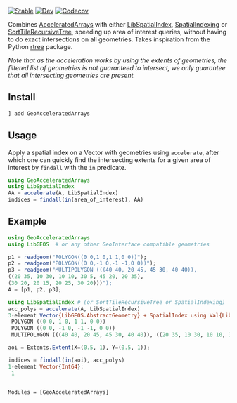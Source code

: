 [![Stable](https://img.shields.io/badge/docs-stable-blue.svg)](https://evetion.github.io/GeoAcceleratedArrays.jl/stable)
[![Dev](https://img.shields.io/badge/docs-dev-blue.svg)](https://evetion.github.io/GeoAcceleratedArrays.jl/dev)
[![Codecov](https://codecov.io/gh/evetion/GeoAcceleratedArrays.jl/branch/master/graph/badge.svg)](https://codecov.io/gh/evetion/GeoAcceleratedArrays.jl)

Combines [AcceleratedArrays](https://github.com/andyferris/AcceleratedArrays.jl) with either [LibSpatialIndex](https://github.com/JuliaGeo/LibSpatialIndex.jl), [SpatialIndexing](https://github.com/alyst/SpatialIndexing.jl) or [SortTileRecursiveTree](https://github.com/maxfreu/SortTileRecursiveTree.jl), speeding up area of interest queries, without having to do exact intersections on all geometries.
Takes inspiration from the Python [rtree](https://github.com/Toblerity/rtree) package.

*Note that as the acceleration works by using the extents of geometries, the filtered list of geometries is not guaranteed to intersect, we only guarantee that all intersecting geometries are present.*

## Install
```julia
] add GeoAcceleratedArrays
```

## Usage
Apply a spatial index on a Vector with geometries using `accelerate`, after which one can quickly find the intersecting extents for a given area of interest by `findall` with the `in` predicate.

```julia
using GeoAcceleratedArrays
using LibSpatialIndex
AA = accelerate(A, LibSpatialIndex)
indices = findall(in(area_of_interest), AA)
```

## Example
```julia
using GeoAcceleratedArrays
using LibGEOS  # or any other GeoInterface compatible geometries

p1 = readgeom("POLYGON((0 0,1 0,1 1,0 0))");
p2 = readgeom("POLYGON((0 0,-1 0,-1 -1,0 0))");
p3 = readgeom("MULTIPOLYGON (((40 40, 20 45, 45 30, 40 40)),
((20 35, 10 30, 10 10, 30 5, 45 20, 20 35),
(30 20, 20 15, 20 25, 30 20)))");
A = [p1, p2, p3];

using LibSpatialIndex # (or SortTileRecursiveTree or SpatialIndexing)
acc_polys = accelerate(A, LibSpatialIndex)
3-element Vector{LibGEOS.AbstractGeometry} + SpatialIndex using Val{LibSpatialIndex}() backend with Extent{(:X, :Y), Tuple{Tuple{Float64, Float64}, Tuple{Float64, Float64}}}((X = (-1.0, 45.0), Y = (-1.0, 45.0))):
 POLYGON ((0 0, 1 0, 1 1, 0 0))
 POLYGON ((0 0, -1 0, -1 -1, 0 0))
 MULTIPOLYGON (((40 40, 20 45, 45 30, 40 40)), ((20 35, 10 30, 10 10, 30 5, 45 20, 20 35), (30 20, 20 15, 20 25, 30 20)))

aoi = Extents.Extent(X=(0.5, 1), Y=(0.5, 1));

indices = findall(in(aoi), acc_polys)
1-element Vector{Int64}:
 1
```

```@index
```

```@autodocs
Modules = [GeoAcceleratedArrays]
```
